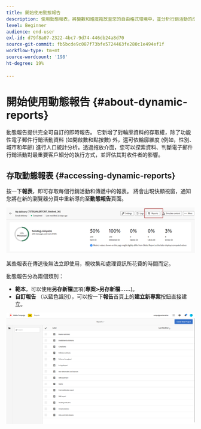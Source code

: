 ```yaml
---
title: 開始使用動態報告
description: 使用動態報表，將變數和維度拖放至您的自由格式環境中，並分析行銷活動的成功。
level: Beginner
audience: end-user
exl-id: d79f8a07-2322-4bc7-9d74-446db24a8d70
source-git-commit: fb5bcde9c087f73bfe5724463fe280c1e494ef1f
workflow-type: tm+mt
source-wordcount: '198'
ht-degree: 19%

---
```


# 開始使用動態報告 {#about-dynamic-reports}

動態報告提供完全可自訂的即時報告。 它新增了對輪廓資料的存取權，除了功能性電子郵件行銷活動資料 (如開啟數和點按數) 外，還可依輪廓維度 (例如，性別、城市和年齡) 進行人口統計分析。透過拖放介面，您可以探索資料、判斷電子郵件行銷活動對最重要客戶細分的執行方式，並評估其對收件者的影響。

## 存取動態報表 {#accessing-dynamic-reports}

按一下&#x200B;**報表**，即可存取每個行銷活動和傳遞中的報表。 將會出現快顯視窗，通知您將在新的瀏覽器分頁中重新導向至&#x200B;**動態報告**&#x200B;頁面。

![](assets/campaign_reports_access.png)

某些報表在傳送後無法立即使用，視收集和處理資訊所花費的時間而定。

動態報告分為兩個類別：

* **範本**，可以使用&#x200B;**另存新檔**&#x200B;選項(**專案>另存新檔……**)。
* **自訂報告** （以藍色識別），可以按一下&#x200B;**報告**&#x200B;首頁上的&#x200B;**建立新專案**&#x200B;按鈕直接建立。

![](assets/dynamic_report_overview.png)

